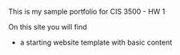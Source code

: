 This is my sample portfolio for CIS 3500 - HW 1 

On this site you will find

- a starting website template with basic content 